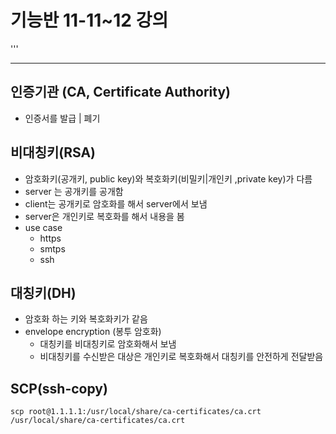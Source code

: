 # 기능반 11-11~12 강의
'''


---

## 인증기관 (CA, Certificate Authority)

- 인증서를 발급 | 폐기

## 비대칭키(RSA)

- 암호화키(공개키, public key)와 복호화키(비밀키|개인키 ,private key)가 다름
- server 는 공개키를 공개함
- client는 공개키로 암호화를 해서 server에서 보냄
- server은 개인키로 복호화를 해서 내용을 봄
- use case
    - https
    - smtps
    - ssh

## 대칭키(DH)

- 암호화 하는 키와 복호화키가 같음
- envelope encryption (봉투 암호화)
    - 대칭키를 비대칭키로 암호화해서 보냄
    - 비대칭키를 수신받은 대상은 개인키로 복호화해서 대칭키를 안전하게 전달받음

## SCP(ssh-copy)
```
scp root@1.1.1.1:/usr/local/share/ca-certificates/ca.crt /usr/local/share/ca-certificates/ca.crt
```